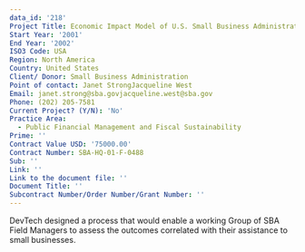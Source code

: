 ```yaml
---
data_id: '218'
Project Title: Economic Impact Model of U.S. Small Business Administration
Start Year: '2001'
End Year: '2002'
ISO3 Code: USA
Region: North America
Country: United States
Client/ Donor: Small Business Administration
Point of contact: Janet StrongJacqueline West
Email: janet.strong@sba.govjacqueline.west@sba.gov
Phone: (202) 205-7581
Current Project? (Y/N): 'No'
Practice Area:
  - Public Financial Management and Fiscal Sustainability
Prime: ''
Contract Value USD: '75000.00'
Contract Number: SBA-HQ-01-F-0488
Sub: ''
Link: ''
Link to the document file: ''
Document Title: ''
Subcontract Number/Order Number/Grant Number: ''
---
```

DevTech designed a process that would enable a working Group of SBA Field Managers to assess the outcomes correlated with their assistance to small businesses.
